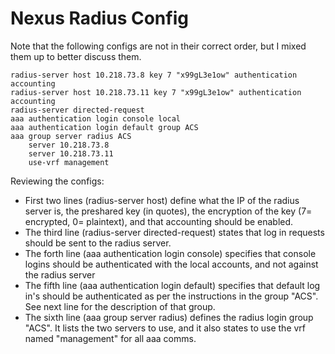 # Nexus Radius Config

Note that the following configs are not in their correct order, but I mixed them up to better discuss them. 

```
radius-server host 10.218.73.8 key 7 "x99gL3e1ow" authentication accounting
radius-server host 10.218.73.11 key 7 "x99gL3e1ow" authentication accounting
radius-server directed-request
aaa authentication login console local
aaa authentication login default group ACS
aaa group server radius ACS
    server 10.218.73.8
    server 10.218.73.11
    use-vrf management
```

Reviewing the configs:

- First two lines (radius-server host) define what the IP of the radius server is, the preshared key (in quotes), the encryption of the key (7= encrypted, 0= plaintext), and that accounting should be enabled.
- The third line (radius-server directed-request) states that log in requests should be sent to the radius server.  
- The forth line (aaa authentication login console) specifies that console logins should be authenticated with the local accounts, and not against the radius server
- The fifth line (aaa authentication login default) specifies that default log in's should be authenticated as per the instructions in the group "ACS".  See next line for the description of that group.  
- The sixth line (aaa group server radius) defines the radius login group "ACS".  It lists the two servers to use, and it also states to use the vrf named "management" for all aaa comms.


